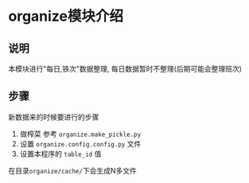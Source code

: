 # organize模块介绍

## 说明
本模块进行"每日,铁次"数据整理,
每日数据暂时不整理(后期可能会整理班次)

## 步骤
新数据来的时候要进行的步骤
1. 做榨菜 参考 `organize.make_pickle.py`
2. 设置 `organize.config.config.py` 文件
3. 设置本程序的 `table_id` 值

在目录`organize/cache/`下会生成N多文件



